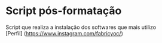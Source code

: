 # Script pós-formatação <br/>
Script que realiza a instalação dos softwares que mais utilizo <br/>
[Perfil] (https://www.instagram.com/fabricyoc/)
